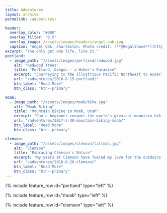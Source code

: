 ```yaml
---
title: Adventures
layout: archive
permalink: /adventures/

header:
  overlay_color: "#000"
  overlay_filter: "0.5"
  overlay_image: /assets/images/headers/angel-oak.jpg
  caption: "Angel Oak, Charleston. Photo credit: [**@RegalShave**](https://pixabay.com/en/users/RegalShave-4390647/)"
excerpt: "You only get one life, live it."
portland:
  - image_path: "/assets/images/portland/redwood.jpg"
    alt: "Redwood Trees"
    title: "Portland, Oregon - a Hiker's Paradise"
    excerpt: "Journeying to the illustrious Pacific Northwest to experience the wonderful outdoors. We ventured through over 30 miles of Portland's incredible trails."
    url: "/adventures/2018-6-15-portland/"
    btn_label: "Read More"
    btn_class: "btn--primary"

moab:
  - image_path: "/assets/images/moab/bike.jpg"
    alt: "Moab Biking"
    title: "Mountain Biking in Moab, Utah"
    excerpt: "Can a beginner conquer the world's greatest mountain biking?"
    url: "/adventures/2017-3-30-mountain-biking-moab/"
    btn_label: "Read More"
    btn_class: "btn--primary"

clemson:
  - image_path: "/assets/images/clemson/tillman.jpg"
    alt: "Clemson"
    title: "Embracing Clemson's Nature"
    excerpt: "My years at Clemson have fueled my love for the outdoors. There is an incredibly vast amount of trails, parks, and lakes that are perfect for breaks from my studies."
    url: "/adventures/2018-8-20-clemson/"
    btn_label: "Read More"
    btn_class: "btn--primary"
---
```

{% include feature_row id="portland" type="left" %}

{% include feature_row id="moab" type="left" %}

{% include feature_row id="clemson" type="left" %}
